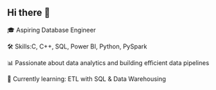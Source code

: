 ## Hi there 👋

🎓 Aspiring Database Engineer  

🛠️ Skills:C, C++, SQL, Power BI, Python, PySpark

📊 Passionate about data analytics and building efficient data pipelines  

🌱 Currently learning: ETL with SQL & Data Warehousing  


<!--
**binisha8/binisha8** is a ✨ _special_ ✨ repository because its `README.md` (this file) appears on your GitHub profile.

Here are some ideas to get you started:

- 🔭 I’m currently working on ...
- 🌱 I’m currently learning ...
- 👯 I’m looking to collaborate on ...
- 🤔 I’m looking for help with ...
- 💬 Ask me about ...
- 📫 How to reach me: ...
- 😄 Pronouns: ...
- ⚡ Fun fact: ...
-->
